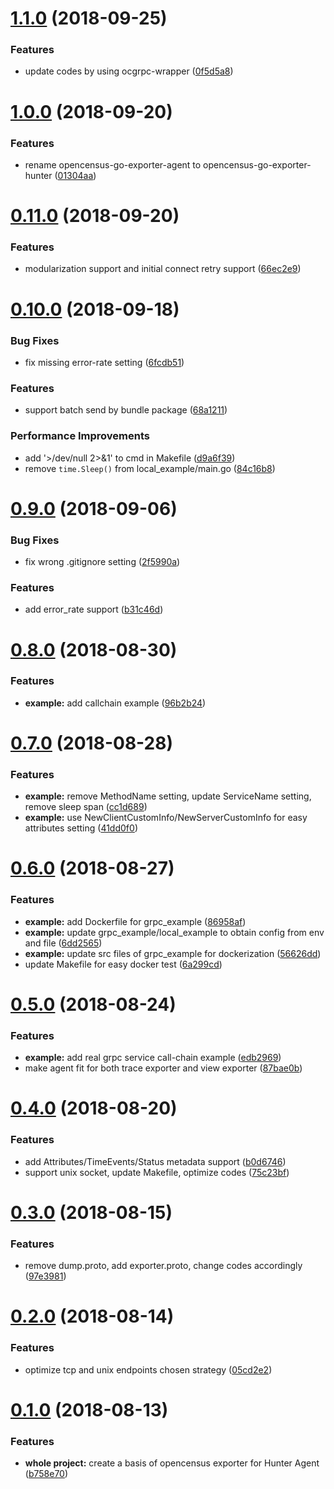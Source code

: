<a name="1.1.0"></a>
# [1.1.0](https://github.com/moooofly/opencensus-go-exporter-hunter/compare/v1.0.0...v1.1.0) (2018-09-25)


### Features

* update codes by using ocgrpc-wrapper ([0f5d5a8](https://github.com/moooofly/opencensus-go-exporter-hunter/commit/0f5d5a8))



<a name="1.0.0"></a>
# [1.0.0](https://github.com/moooofly/opencensus-go-exporter-hunter/compare/v0.11.0...v1.0.0) (2018-09-20)


### Features

* rename opencensus-go-exporter-agent to opencensus-go-exporter-hunter ([01304aa](https://github.com/moooofly/opencensus-go-exporter-hunter/commit/01304aa))



<a name="0.11.0"></a>
# [0.11.0](https://github.com/moooofly/opencensus-go-exporter-hunter/compare/v0.10.0...v0.11.0) (2018-09-20)


### Features

* modularization support and initial connect retry support ([66ec2e9](https://github.com/moooofly/opencensus-go-exporter-hunter/commit/66ec2e9))



<a name="0.10.0"></a>
# [0.10.0](https://github.com/moooofly/opencensus-go-exporter-hunter/compare/v0.9.0...v0.10.0) (2018-09-18)


### Bug Fixes

* fix missing error-rate setting ([6fcdb51](https://github.com/moooofly/opencensus-go-exporter-hunter/commit/6fcdb51))


### Features

* support batch send by bundle package ([68a1211](https://github.com/moooofly/opencensus-go-exporter-hunter/commit/68a1211))


### Performance Improvements

* add '>/dev/null 2>&1' to cmd in Makefile ([d9a6f39](https://github.com/moooofly/opencensus-go-exporter-hunter/commit/d9a6f39))
* remove `time.Sleep()` from local_example/main.go ([84c16b8](https://github.com/moooofly/opencensus-go-exporter-hunter/commit/84c16b8))



<a name="0.9.0"></a>
# [0.9.0](https://github.com/moooofly/opencensus-go-exporter-hunter/compare/v0.8.0...v0.9.0) (2018-09-06)


### Bug Fixes

* fix wrong .gitignore setting ([2f5990a](https://github.com/moooofly/opencensus-go-exporter-hunter/commit/2f5990a))


### Features

* add error_rate support ([b31c46d](https://github.com/moooofly/opencensus-go-exporter-hunter/commit/b31c46d))



<a name="0.8.0"></a>
# [0.8.0](https://github.com/moooofly/opencensus-go-exporter-hunter/compare/v0.7.0...v0.8.0) (2018-08-30)


### Features

* **example:** add callchain example ([96b2b24](https://github.com/moooofly/opencensus-go-exporter-hunter/commit/96b2b24))



<a name="0.7.0"></a>
# [0.7.0](https://github.com/moooofly/opencensus-go-exporter-hunter/compare/v0.6.0...v0.7.0) (2018-08-28)


### Features

* **example:** remove MethodName setting, update ServiceName setting, remove sleep span ([cc1d689](https://github.com/moooofly/opencensus-go-exporter-hunter/commit/cc1d689))
* **example:** use NewClientCustomInfo/NewServerCustomInfo for easy attributes setting ([41dd0f0](https://github.com/moooofly/opencensus-go-exporter-hunter/commit/41dd0f0))



<a name="0.6.0"></a>
# [0.6.0](https://github.com/moooofly/opencensus-go-exporter-hunter/compare/v0.5.0...v0.6.0) (2018-08-27)


### Features

* **example:** add Dockerfile for grpc_example ([86958af](https://github.com/moooofly/opencensus-go-exporter-hunter/commit/86958af))
* **example:** update grpc_example/local_example to obtain config from env and file ([6dd2565](https://github.com/moooofly/opencensus-go-exporter-hunter/commit/6dd2565))
* **example:** update src files of grpc_example for dockerization ([56626dd](https://github.com/moooofly/opencensus-go-exporter-hunter/commit/56626dd))
* update Makefile for easy docker test ([6a299cd](https://github.com/moooofly/opencensus-go-exporter-hunter/commit/6a299cd))



<a name="0.5.0"></a>
# [0.5.0](https://github.com/moooofly/opencensus-go-exporter-hunter/compare/v0.4.0...v0.5.0) (2018-08-24)


### Features

* **example:** add real grpc service call-chain example ([edb2969](https://github.com/moooofly/opencensus-go-exporter-hunter/commit/edb2969))
* make agent fit for both trace exporter and view exporter ([87bae0b](https://github.com/moooofly/opencensus-go-exporter-hunter/commit/87bae0b))



<a name="0.4.0"></a>
# [0.4.0](https://github.com/moooofly/opencensus-go-exporter-hunter/compare/v0.3.0...v0.4.0) (2018-08-20)


### Features

* add Attributes/TimeEvents/Status metadata support ([b0d6746](https://github.com/moooofly/opencensus-go-exporter-hunter/commit/b0d6746))
* support unix socket, update Makefile, optimize codes ([75c23bf](https://github.com/moooofly/opencensus-go-exporter-hunter/commit/75c23bf))



<a name="0.3.0"></a>
# [0.3.0](https://github.com/moooofly/opencensus-go-exporter-hunter/compare/v0.2.0...v0.3.0) (2018-08-15)


### Features

* remove dump.proto, add exporter.proto, change codes accordingly ([97e3981](https://github.com/moooofly/opencensus-go-exporter-hunter/commit/97e3981))



<a name="0.2.0"></a>
# [0.2.0](https://github.com/moooofly/opencensus-go-exporter-hunter/compare/v0.1.0...v0.2.0) (2018-08-14)


### Features

* optimize tcp and unix endpoints chosen strategy ([05cd2e2](https://github.com/moooofly/opencensus-go-exporter-hunter/commit/05cd2e2))


<a name="0.1.0"></a>
# [0.1.0](https://github.com/moooofly/opencensus-go-exporter-hunter/compare/3f50a2b...v0.1.0) (2018-08-13)


### Features

* **whole project:** create a basis of opencensus exporter for Hunter Agent ([b758e70](https://github.com/moooofly/opencensus-go-exporter-hunter/commit/b758e70))


